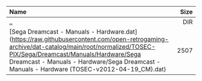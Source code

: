 |Name|Size|
|:---|---:|
|[..](../index.html)|DIR|
|[Sega Dreamcast - Manuals - Hardware.dat](https://raw.githubusercontent.com/open-retrogaming-archive/dat-catalog/main/root/normalized/TOSEC-PIX/Sega/Dreamcast/Manuals/Hardware/Sega Dreamcast - Manuals - Hardware/Sega Dreamcast - Manuals - Hardware (TOSEC-v2012-04-19_CM).dat)|2507|
